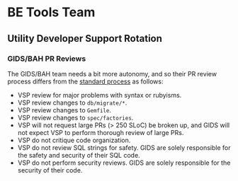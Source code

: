 # BE Tools Team

## Utility Developer Support Rotation

### GIDS/BAH PR Reviews

The GIDS/BAH team needs a bit more autonomy, and so their PR review process differs from the [standard process](../../../../../platform/engineering/code_review_guidelines.md) as follows:

- VSP review for major problems with syntax or rubyisms.
- VSP review changes to `db/migrate/*`.
- VSP review changes to `Gemfile`.
- VSP review changes to `spec/factories`.
- VSP will not request large PRs (> 250 SLoC) be broken up, and GIDS will not expect VSP to perform thorough review of large PRs.
- VSP do not critique code organization.
- VSP do not review SQL strings for safety. GIDS are solely responsible for the safety and security of their SQL code.
- VSP do not perform security reviews. GIDS are solely responsible for the security of their code.
